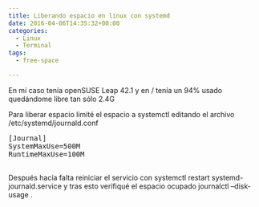 ```yaml
---
title: Liberando espacio en linux con systemd
date: 2016-04-06T14:35:32+00:00
categories:
  - Linux
  - Terminal
tags:
  - free-space

---
```

En mi caso tenía openSUSE Leap 42.1 y en / tenía un 94% usado quedándome libre tan sólo 2.4G

Para liberar espacio limité el espacio a systemctl editando el archivo <span class="lang:default decode:true  crayon-inline ">/etc/systemd/journald.conf</span>

<pre class="lang:sh decode:true ">[Journal]
SystemMaxUse=500M
RuntimeMaxUse=100M

</pre>

Después hacía falta reiniciar el servicio con <span class="lang:default decode:true  crayon-inline ">systemctl restart systemd-journald.service</span> y tras esto verifiqué el espacio ocupado <span class="lang:default decode:true  crayon-inline ">journalctl &#8211;disk-usage</span> .